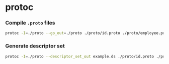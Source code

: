 # protoc

### Compile `.proto` files
```bash
protoc -I=./proto --go_out=./proto ./proto/id.proto ./proto/employee.proto
```

### Generate descriptor set
```bash
protoc -I=./proto --descriptor_set_out example.ds ./proto/id.proto ./proto/employee.proto
```
